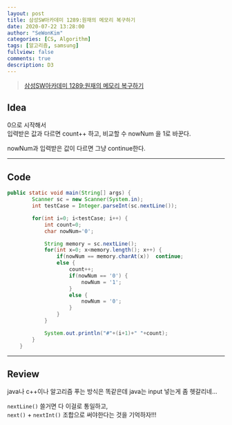 ```yaml
---
layout: post
title: 삼성SW아카데미 1289:원재의 메모리 복구하기
date: 2020-07-22 13:28:00
author: "SeWonKim"
categories: [CS, Algorithm]
tags: [알고리즘, samsung]
fullview: false
comments: true
description: D3
---
```


> [삼성SW아카데미 1289:원재의 메모리 복구하기](https://swexpertacademy.com/main/code/problem/problemDetail.do?contestProbId=AV19AcoKI9sCFAZN)

## Idea

0으로 시작해서  
입력받은 값과 다르면 count++ 하고, 비교할 수 nowNum 을 1로 바꾼다.

nowNum과 입력받은 값이 다르면 그냥 continue한다.

---

## Code

```java
public static void main(String[] args) {
		Scanner sc = new Scanner(System.in);
		int testCase = Integer.parseInt(sc.nextLine());

		for(int i=0; i<testCase; i++) {
			int count=0;
			char nowNum='0';

			String memory = sc.nextLine();
			for(int x=0; x<memory.length(); x++) {
				if(nowNum == memory.charAt(x))	continue;
				else {
					count++;
					if(nowNum == '0') {
						nowNum = '1';
					}
					else {
						nowNum = '0';
					}
				}
			}

			System.out.println("#"+(i+1)+" "+count);
		}
	}
```

---

## Review

java나 c++이나 알고리즘 푸는 방식은 똑같은데 java는 input 넣는게 좀 헷갈리네...

`nextLine()` 쓸거면 다 이걸로 통일하고,  
`next()` + `nextInt()` 조합으로 써야한다는 것을 기억하자!!!
